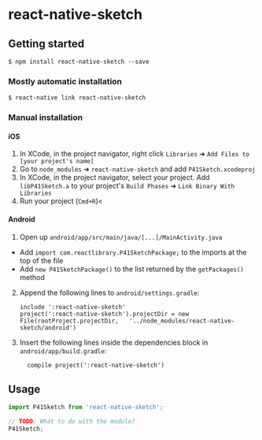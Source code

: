 
# react-native-sketch

## Getting started

`$ npm install react-native-sketch --save`

### Mostly automatic installation

`$ react-native link react-native-sketch`

### Manual installation


#### iOS

1. In XCode, in the project navigator, right click `Libraries` ➜ `Add Files to [your project's name]`
2. Go to `node_modules` ➜ `react-native-sketch` and add `P41Sketch.xcodeproj`
3. In XCode, in the project navigator, select your project. Add `libP41Sketch.a` to your project's `Build Phases` ➜ `Link Binary With Libraries`
4. Run your project (`Cmd+R`)<

#### Android

1. Open up `android/app/src/main/java/[...]/MainActivity.java`
  - Add `import com.reactlibrary.P41SketchPackage;` to the imports at the top of the file
  - Add `new P41SketchPackage()` to the list returned by the `getPackages()` method
2. Append the following lines to `android/settings.gradle`:
  	```
  	include ':react-native-sketch'
  	project(':react-native-sketch').projectDir = new File(rootProject.projectDir, 	'../node_modules/react-native-sketch/android')
  	```
3. Insert the following lines inside the dependencies block in `android/app/build.gradle`:
  	```
      compile project(':react-native-sketch')
  	```


## Usage
```javascript
import P41Sketch from 'react-native-sketch';

// TODO: What to do with the module?
P41Sketch;
```
  
